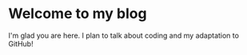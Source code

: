 # Welcome to my blog

I'm glad you are here. I plan to talk about coding and my adaptation to GitHub!

